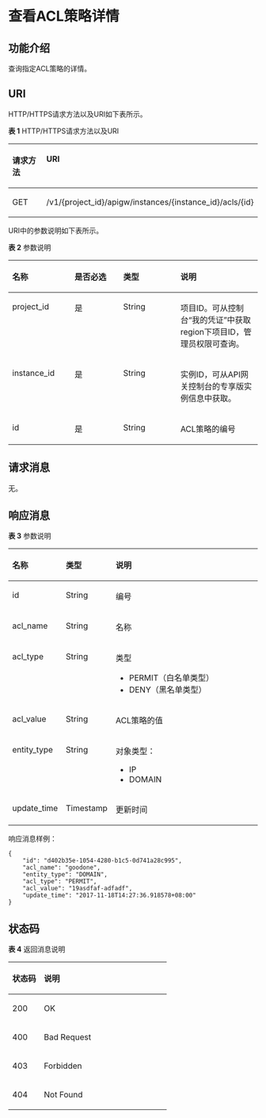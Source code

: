 # 查看ACL策略详情<a name="ZH-CN_TOPIC_0000001081976201"></a>

## 功能介绍<a name="zh-cn_topic_0225568889_section64324135"></a>

查询指定ACL策略的详情。

## URI<a name="zh-cn_topic_0225568889_section42046308"></a>

HTTP/HTTPS请求方法以及URI如下表所示。

**表 1**  HTTP/HTTPS请求方法以及URI

<a name="zh-cn_topic_0225568889_table43616361"></a>
<table><thead align="left"><tr id="zh-cn_topic_0225568889_row53789382"><th class="cellrowborder" valign="top" width="34.339999999999996%" id="mcps1.2.3.1.1"><p id="zh-cn_topic_0225568889_p61972686"><a name="zh-cn_topic_0225568889_p61972686"></a><a name="zh-cn_topic_0225568889_p61972686"></a>请求方法</p>
</th>
<th class="cellrowborder" valign="top" width="65.66%" id="mcps1.2.3.1.2"><p id="zh-cn_topic_0225568889_p53731683"><a name="zh-cn_topic_0225568889_p53731683"></a><a name="zh-cn_topic_0225568889_p53731683"></a>URI</p>
</th>
</tr>
</thead>
<tbody><tr id="zh-cn_topic_0225568889_row57299052"><td class="cellrowborder" valign="top" width="34.339999999999996%" headers="mcps1.2.3.1.1 "><p id="zh-cn_topic_0225568889_p10711634"><a name="zh-cn_topic_0225568889_p10711634"></a><a name="zh-cn_topic_0225568889_p10711634"></a>GET</p>
</td>
<td class="cellrowborder" valign="top" width="65.66%" headers="mcps1.2.3.1.2 "><p id="zh-cn_topic_0225568889_p62335996"><a name="zh-cn_topic_0225568889_p62335996"></a><a name="zh-cn_topic_0225568889_p62335996"></a>/v1/{project_id}/apigw/instances/{instance_id}/acls/{id}</p>
</td>
</tr>
</tbody>
</table>

URI中的参数说明如下表所示。

**表 2**  参数说明

<a name="zh-cn_topic_0225568889_table16050898"></a>
<table><thead align="left"><tr id="zh-cn_topic_0225568889_row65998730"><th class="cellrowborder" valign="top" width="25%" id="mcps1.2.5.1.1"><p id="zh-cn_topic_0225568889_p44296919"><a name="zh-cn_topic_0225568889_p44296919"></a><a name="zh-cn_topic_0225568889_p44296919"></a>名称</p>
</th>
<th class="cellrowborder" valign="top" width="19.5%" id="mcps1.2.5.1.2"><p id="zh-cn_topic_0225568889_p31280705"><a name="zh-cn_topic_0225568889_p31280705"></a><a name="zh-cn_topic_0225568889_p31280705"></a>是否必选</p>
</th>
<th class="cellrowborder" valign="top" width="22.939999999999998%" id="mcps1.2.5.1.3"><p id="zh-cn_topic_0225568889_p50709167"><a name="zh-cn_topic_0225568889_p50709167"></a><a name="zh-cn_topic_0225568889_p50709167"></a>类型</p>
</th>
<th class="cellrowborder" valign="top" width="32.56%" id="mcps1.2.5.1.4"><p id="zh-cn_topic_0225568889_p13801866"><a name="zh-cn_topic_0225568889_p13801866"></a><a name="zh-cn_topic_0225568889_p13801866"></a>说明</p>
</th>
</tr>
</thead>
<tbody><tr id="zh-cn_topic_0225568889_row6157202521917"><td class="cellrowborder" valign="top" width="25%" headers="mcps1.2.5.1.1 "><p id="zh-cn_topic_0225568889_p55878963"><a name="zh-cn_topic_0225568889_p55878963"></a><a name="zh-cn_topic_0225568889_p55878963"></a>project_id</p>
</td>
<td class="cellrowborder" valign="top" width="19.5%" headers="mcps1.2.5.1.2 "><p id="zh-cn_topic_0225568889_p29902160"><a name="zh-cn_topic_0225568889_p29902160"></a><a name="zh-cn_topic_0225568889_p29902160"></a>是</p>
</td>
<td class="cellrowborder" valign="top" width="22.939999999999998%" headers="mcps1.2.5.1.3 "><p id="zh-cn_topic_0225568889_p6155914"><a name="zh-cn_topic_0225568889_p6155914"></a><a name="zh-cn_topic_0225568889_p6155914"></a>String</p>
</td>
<td class="cellrowborder" valign="top" width="32.56%" headers="mcps1.2.5.1.4 "><p id="zh-cn_topic_0225568889_p28867016"><a name="zh-cn_topic_0225568889_p28867016"></a><a name="zh-cn_topic_0225568889_p28867016"></a>项目ID。可从控制台“我的凭证”中获取region下项目ID，管理员权限可查询。</p>
</td>
</tr>
<tr id="zh-cn_topic_0225568889_row569642419190"><td class="cellrowborder" valign="top" width="25%" headers="mcps1.2.5.1.1 "><p id="zh-cn_topic_0225568889_p1780913159538"><a name="zh-cn_topic_0225568889_p1780913159538"></a><a name="zh-cn_topic_0225568889_p1780913159538"></a>instance_id</p>
</td>
<td class="cellrowborder" valign="top" width="19.5%" headers="mcps1.2.5.1.2 "><p id="zh-cn_topic_0225568889_p9809215115310"><a name="zh-cn_topic_0225568889_p9809215115310"></a><a name="zh-cn_topic_0225568889_p9809215115310"></a>是</p>
</td>
<td class="cellrowborder" valign="top" width="22.939999999999998%" headers="mcps1.2.5.1.3 "><p id="zh-cn_topic_0225568889_p1280914152538"><a name="zh-cn_topic_0225568889_p1280914152538"></a><a name="zh-cn_topic_0225568889_p1280914152538"></a>String</p>
</td>
<td class="cellrowborder" valign="top" width="32.56%" headers="mcps1.2.5.1.4 "><p id="zh-cn_topic_0225568889_p1880914157537"><a name="zh-cn_topic_0225568889_p1880914157537"></a><a name="zh-cn_topic_0225568889_p1880914157537"></a>实例ID，可从API网关控制台的专享版实例信息中获取。</p>
</td>
</tr>
<tr id="zh-cn_topic_0225568889_row44209337"><td class="cellrowborder" valign="top" width="25%" headers="mcps1.2.5.1.1 "><p id="zh-cn_topic_0225568889_p24186533"><a name="zh-cn_topic_0225568889_p24186533"></a><a name="zh-cn_topic_0225568889_p24186533"></a>id</p>
</td>
<td class="cellrowborder" valign="top" width="19.5%" headers="mcps1.2.5.1.2 "><p id="zh-cn_topic_0225568889_p12952117"><a name="zh-cn_topic_0225568889_p12952117"></a><a name="zh-cn_topic_0225568889_p12952117"></a>是</p>
</td>
<td class="cellrowborder" valign="top" width="22.939999999999998%" headers="mcps1.2.5.1.3 "><p id="zh-cn_topic_0225568889_p42488529"><a name="zh-cn_topic_0225568889_p42488529"></a><a name="zh-cn_topic_0225568889_p42488529"></a>String</p>
</td>
<td class="cellrowborder" valign="top" width="32.56%" headers="mcps1.2.5.1.4 "><p id="zh-cn_topic_0225568889_p19018850"><a name="zh-cn_topic_0225568889_p19018850"></a><a name="zh-cn_topic_0225568889_p19018850"></a>ACL策略的编号</p>
</td>
</tr>
</tbody>
</table>

## 请求消息<a name="zh-cn_topic_0225568889_section42872455"></a>

无。

## 响应消息<a name="zh-cn_topic_0225568889_section50116811"></a>

**表 3**  参数说明

<a name="zh-cn_topic_0225568889_table5265801"></a>
<table><thead align="left"><tr id="zh-cn_topic_0225568889_row6311928"><th class="cellrowborder" valign="top" width="20%" id="mcps1.2.4.1.1"><p id="zh-cn_topic_0225568889_p41504182"><a name="zh-cn_topic_0225568889_p41504182"></a><a name="zh-cn_topic_0225568889_p41504182"></a>名称</p>
</th>
<th class="cellrowborder" valign="top" width="20%" id="mcps1.2.4.1.2"><p id="zh-cn_topic_0225568889_p6395556"><a name="zh-cn_topic_0225568889_p6395556"></a><a name="zh-cn_topic_0225568889_p6395556"></a>类型</p>
</th>
<th class="cellrowborder" valign="top" width="60%" id="mcps1.2.4.1.3"><p id="zh-cn_topic_0225568889_p48277994"><a name="zh-cn_topic_0225568889_p48277994"></a><a name="zh-cn_topic_0225568889_p48277994"></a>说明</p>
</th>
</tr>
</thead>
<tbody><tr id="zh-cn_topic_0225568889_row18203441"><td class="cellrowborder" valign="top" width="20%" headers="mcps1.2.4.1.1 "><p id="zh-cn_topic_0225568889_p65192608"><a name="zh-cn_topic_0225568889_p65192608"></a><a name="zh-cn_topic_0225568889_p65192608"></a>id</p>
</td>
<td class="cellrowborder" valign="top" width="20%" headers="mcps1.2.4.1.2 "><p id="zh-cn_topic_0225568889_p46109920"><a name="zh-cn_topic_0225568889_p46109920"></a><a name="zh-cn_topic_0225568889_p46109920"></a>String</p>
</td>
<td class="cellrowborder" valign="top" width="60%" headers="mcps1.2.4.1.3 "><p id="zh-cn_topic_0225568889_p43916057"><a name="zh-cn_topic_0225568889_p43916057"></a><a name="zh-cn_topic_0225568889_p43916057"></a>编号</p>
</td>
</tr>
<tr id="zh-cn_topic_0225568889_row59700194"><td class="cellrowborder" valign="top" width="20%" headers="mcps1.2.4.1.1 "><p id="zh-cn_topic_0225568889_p3877506"><a name="zh-cn_topic_0225568889_p3877506"></a><a name="zh-cn_topic_0225568889_p3877506"></a>acl_name</p>
</td>
<td class="cellrowborder" valign="top" width="20%" headers="mcps1.2.4.1.2 "><p id="zh-cn_topic_0225568889_p45642542"><a name="zh-cn_topic_0225568889_p45642542"></a><a name="zh-cn_topic_0225568889_p45642542"></a>String</p>
</td>
<td class="cellrowborder" valign="top" width="60%" headers="mcps1.2.4.1.3 "><p id="zh-cn_topic_0225568889_p6058447"><a name="zh-cn_topic_0225568889_p6058447"></a><a name="zh-cn_topic_0225568889_p6058447"></a>名称</p>
</td>
</tr>
<tr id="zh-cn_topic_0225568889_row54526031"><td class="cellrowborder" valign="top" width="20%" headers="mcps1.2.4.1.1 "><p id="zh-cn_topic_0225568889_p54532410"><a name="zh-cn_topic_0225568889_p54532410"></a><a name="zh-cn_topic_0225568889_p54532410"></a>acl_type</p>
</td>
<td class="cellrowborder" valign="top" width="20%" headers="mcps1.2.4.1.2 "><p id="zh-cn_topic_0225568889_p55049102"><a name="zh-cn_topic_0225568889_p55049102"></a><a name="zh-cn_topic_0225568889_p55049102"></a>String</p>
</td>
<td class="cellrowborder" valign="top" width="60%" headers="mcps1.2.4.1.3 "><p id="zh-cn_topic_0225568889_p29792241"><a name="zh-cn_topic_0225568889_p29792241"></a><a name="zh-cn_topic_0225568889_p29792241"></a>类型</p>
<a name="zh-cn_topic_0225568889_ul66803585"></a><a name="zh-cn_topic_0225568889_ul66803585"></a><ul id="zh-cn_topic_0225568889_ul66803585"><li>PERMIT（白名单类型）</li><li>DENY（黑名单类型）</li></ul>
</td>
</tr>
<tr id="zh-cn_topic_0225568889_row45887499"><td class="cellrowborder" valign="top" width="20%" headers="mcps1.2.4.1.1 "><p id="zh-cn_topic_0225568889_p25899920"><a name="zh-cn_topic_0225568889_p25899920"></a><a name="zh-cn_topic_0225568889_p25899920"></a>acl_value</p>
</td>
<td class="cellrowborder" valign="top" width="20%" headers="mcps1.2.4.1.2 "><p id="zh-cn_topic_0225568889_p17518790"><a name="zh-cn_topic_0225568889_p17518790"></a><a name="zh-cn_topic_0225568889_p17518790"></a>String</p>
</td>
<td class="cellrowborder" valign="top" width="60%" headers="mcps1.2.4.1.3 "><p id="zh-cn_topic_0225568889_p9393147113"><a name="zh-cn_topic_0225568889_p9393147113"></a><a name="zh-cn_topic_0225568889_p9393147113"></a>ACL策略的值</p>
</td>
</tr>
<tr id="zh-cn_topic_0225568889_row20514172"><td class="cellrowborder" valign="top" width="20%" headers="mcps1.2.4.1.1 "><p id="zh-cn_topic_0225568889_p51035267"><a name="zh-cn_topic_0225568889_p51035267"></a><a name="zh-cn_topic_0225568889_p51035267"></a>entity_type</p>
</td>
<td class="cellrowborder" valign="top" width="20%" headers="mcps1.2.4.1.2 "><p id="zh-cn_topic_0225568889_p40215925"><a name="zh-cn_topic_0225568889_p40215925"></a><a name="zh-cn_topic_0225568889_p40215925"></a>String</p>
</td>
<td class="cellrowborder" valign="top" width="60%" headers="mcps1.2.4.1.3 "><p id="zh-cn_topic_0225568889_p36264508"><a name="zh-cn_topic_0225568889_p36264508"></a><a name="zh-cn_topic_0225568889_p36264508"></a>对象类型：</p>
<a name="zh-cn_topic_0225568889_ul57945123"></a><a name="zh-cn_topic_0225568889_ul57945123"></a><ul id="zh-cn_topic_0225568889_ul57945123"><li>IP</li><li>DOMAIN</li></ul>
</td>
</tr>
<tr id="zh-cn_topic_0225568889_row30519656"><td class="cellrowborder" valign="top" width="20%" headers="mcps1.2.4.1.1 "><p id="zh-cn_topic_0225568889_p56173085"><a name="zh-cn_topic_0225568889_p56173085"></a><a name="zh-cn_topic_0225568889_p56173085"></a>update_time</p>
</td>
<td class="cellrowborder" valign="top" width="20%" headers="mcps1.2.4.1.2 "><p id="zh-cn_topic_0225568889_p53726022"><a name="zh-cn_topic_0225568889_p53726022"></a><a name="zh-cn_topic_0225568889_p53726022"></a>Timestamp</p>
</td>
<td class="cellrowborder" valign="top" width="60%" headers="mcps1.2.4.1.3 "><p id="zh-cn_topic_0225568889_p56840524"><a name="zh-cn_topic_0225568889_p56840524"></a><a name="zh-cn_topic_0225568889_p56840524"></a>更新时间</p>
</td>
</tr>
</tbody>
</table>

响应消息样例：

```
{
	"id": "d402b35e-1054-4280-b1c5-0d741a28c995",
	"acl_name": "goodone",
	"entity_type": "DOMAIN",
	"acl_type": "PERMIT",
	"acl_value": "19asdfaf-adfadf",
	"update_time": "2017-11-18T14:27:36.918578+08:00"
}
```

## 状态码<a name="zh-cn_topic_0225568889_section50307777"></a>

**表 4**  返回消息说明

<a name="zh-cn_topic_0225568889_table27303042"></a>
<table><thead align="left"><tr id="zh-cn_topic_0225568889_row61133433"><th class="cellrowborder" valign="top" width="20%" id="mcps1.2.3.1.1"><p id="zh-cn_topic_0225568889_p52861030"><a name="zh-cn_topic_0225568889_p52861030"></a><a name="zh-cn_topic_0225568889_p52861030"></a>状态码</p>
</th>
<th class="cellrowborder" valign="top" width="80%" id="mcps1.2.3.1.2"><p id="zh-cn_topic_0225568889_p53885019"><a name="zh-cn_topic_0225568889_p53885019"></a><a name="zh-cn_topic_0225568889_p53885019"></a>说明</p>
</th>
</tr>
</thead>
<tbody><tr id="zh-cn_topic_0225568889_row2610433"><td class="cellrowborder" valign="top" width="20%" headers="mcps1.2.3.1.1 "><p id="zh-cn_topic_0225568889_p10118527"><a name="zh-cn_topic_0225568889_p10118527"></a><a name="zh-cn_topic_0225568889_p10118527"></a>200</p>
</td>
<td class="cellrowborder" valign="top" width="80%" headers="mcps1.2.3.1.2 "><p id="zh-cn_topic_0225568889_p14294398"><a name="zh-cn_topic_0225568889_p14294398"></a><a name="zh-cn_topic_0225568889_p14294398"></a>OK</p>
</td>
</tr>
<tr id="zh-cn_topic_0225568889_row61540726"><td class="cellrowborder" valign="top" width="20%" headers="mcps1.2.3.1.1 "><p id="zh-cn_topic_0225568889_p18742872"><a name="zh-cn_topic_0225568889_p18742872"></a><a name="zh-cn_topic_0225568889_p18742872"></a>400</p>
</td>
<td class="cellrowborder" valign="top" width="80%" headers="mcps1.2.3.1.2 "><p id="zh-cn_topic_0225568889_p41777679"><a name="zh-cn_topic_0225568889_p41777679"></a><a name="zh-cn_topic_0225568889_p41777679"></a>Bad Request</p>
</td>
</tr>
<tr id="zh-cn_topic_0225568889_row40454798"><td class="cellrowborder" valign="top" width="20%" headers="mcps1.2.3.1.1 "><p id="zh-cn_topic_0225568889_p55613215"><a name="zh-cn_topic_0225568889_p55613215"></a><a name="zh-cn_topic_0225568889_p55613215"></a>403</p>
</td>
<td class="cellrowborder" valign="top" width="80%" headers="mcps1.2.3.1.2 "><p id="zh-cn_topic_0225568889_p8376568"><a name="zh-cn_topic_0225568889_p8376568"></a><a name="zh-cn_topic_0225568889_p8376568"></a>Forbidden</p>
</td>
</tr>
<tr id="zh-cn_topic_0225568889_row8280256"><td class="cellrowborder" valign="top" width="20%" headers="mcps1.2.3.1.1 "><p id="zh-cn_topic_0225568889_p66720985"><a name="zh-cn_topic_0225568889_p66720985"></a><a name="zh-cn_topic_0225568889_p66720985"></a>404</p>
</td>
<td class="cellrowborder" valign="top" width="80%" headers="mcps1.2.3.1.2 "><p id="zh-cn_topic_0225568889_p35690703"><a name="zh-cn_topic_0225568889_p35690703"></a><a name="zh-cn_topic_0225568889_p35690703"></a>Not Found</p>
</td>
</tr>
</tbody>
</table>

